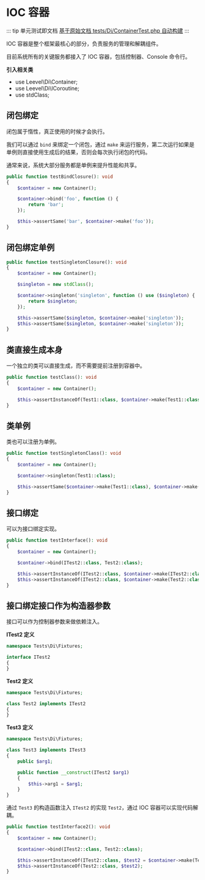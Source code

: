 # IOC 容器

::: tip 单元测试即文档
[基于原始文档 tests/Di/ContainerTest.php 自动构建](https://github.com/hunzhiwange/framework/blob/master/tests/Di/ContainerTest.php)
:::
    
IOC 容器是整个框架最核心的部分，负责服务的管理和解耦组件。

目前系统所有的关键服务都接入了 IOC 容器，包括控制器、Console 命令行。

**引入相关类**

 * use Leevel\Di\Container;
 * use Leevel\Di\ICoroutine;
 * use stdClass;

## 闭包绑定

闭包属于惰性，真正使用的时候才会执行。

我们可以通过 `bind` 来绑定一个闭包，通过 `make` 来运行服务，第二次运行如果是单例则直接使用生成后的结果，否则会每次执行闭包的代码。


通常来说，系统大部分服务都是单例来提升性能和共享。

``` php
public function testBindClosure(): void
{
    $container = new Container();

    $container->bind('foo', function () {
        return 'bar';
    });

    $this->assertSame('bar', $container->make('foo'));
}
```
    
## 闭包绑定单例

``` php
public function testSingletonClosure(): void
{
    $container = new Container();

    $singleton = new stdClass();

    $container->singleton('singleton', function () use ($singleton) {
        return $singleton;
    });

    $this->assertSame($singleton, $container->make('singleton'));
    $this->assertSame($singleton, $container->make('singleton'));
}
```
    
## 类直接生成本身

一个独立的类可以直接生成，而不需要提前注册到容器中。

``` php
public function testClass(): void
{
    $container = new Container();

    $this->assertInstanceOf(Test1::class, $container->make(Test1::class));
}
```
    
## 类单例

类也可以注册为单例。

``` php
public function testSingletonClass(): void
{
    $container = new Container();

    $container->singleton(Test1::class);

    $this->assertSame($container->make(Test1::class), $container->make(Test1::class));
}
```
    
## 接口绑定

可以为接口绑定实现。

``` php
public function testInterface(): void
{
    $container = new Container();

    $container->bind(ITest2::class, Test2::class);

    $this->assertInstanceOf(ITest2::class, $container->make(ITest2::class));
    $this->assertInstanceOf(ITest2::class, $container->make(Test2::class));
}
```
    
## 接口绑定接口作为构造器参数

接口可以作为控制器参数来做依赖注入。

**ITest2 定义**


``` php
namespace Tests\Di\Fixtures;

interface ITest2
{
}
```


**Test2 定义**


``` php
namespace Tests\Di\Fixtures;

class Test2 implements ITest2
{
}
```


**Test3 定义**


``` php
namespace Tests\Di\Fixtures;

class Test3 implements ITest3
{
    public $arg1;

    public function __construct(ITest2 $arg1)
    {
        $this->arg1 = $arg1;
    }
}
```


通过 `Test3` 的构造函数注入 `ITest2` 的实现 `Test2`，通过 IOC 容器可以实现代码解耦。


``` php
public function testInterface2(): void
{
    $container = new Container();

    $container->bind(ITest2::class, Test2::class);

    $this->assertInstanceOf(ITest2::class, $test2 = $container->make(Test3::class)->arg1);
    $this->assertInstanceOf(Test2::class, $test2);
}
```